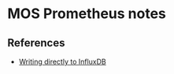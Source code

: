 # MOS Prometheus notes

## References

- [Writing directly to InfluxDB](https://docs.influxdata.com/influxdb/v2.4/write-data/developer-tools/api/)